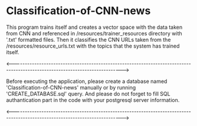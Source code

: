 # Classification-of-CNN-news
This program trains itself and creates a vector space with the data taken from CNN and referenced in /resources/trainer_resources directory with '.txt' formatted files. Then it classifies the CNN URLs taken from the /resources/resource_urls.txt with the topics that the system has trained itself.

<---------------------------------------------------------------------------------------------------------------------------->

Before executing the application, please create a database named 'Classification-of-CNN-news' manually or by running 'CREATE_DATABASE.sql' query. And please do not forget to fill SQL authantication part in the code with your postgresql server information. 

<---------------------------------------------------------------------------------------------------------------------------->
